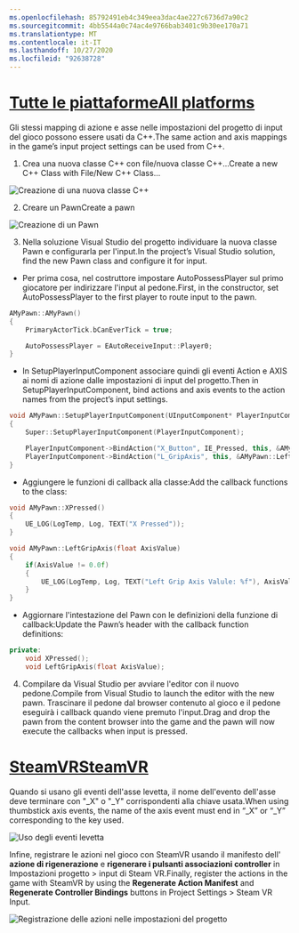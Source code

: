 ```yaml
---
ms.openlocfilehash: 85792491eb4c349eea3dac4ae227c6736d7a90c2
ms.sourcegitcommit: 4bb5544a0c74ac4e9766bab3401c9b30ee170a71
ms.translationtype: MT
ms.contentlocale: it-IT
ms.lasthandoff: 10/27/2020
ms.locfileid: "92638728"
---
```

# <a name="all-platforms"></a>[<span data-ttu-id="a8a11-101">Tutte le piattaforme</span><span class="sxs-lookup"><span data-stu-id="a8a11-101">All platforms</span></span>](#tab/all)

<span data-ttu-id="a8a11-102">Gli stessi mapping di azione e asse nelle impostazioni del progetto di input del gioco possono essere usati da C++.</span><span class="sxs-lookup"><span data-stu-id="a8a11-102">The same action and axis mappings in the game’s input project settings can be used from C++.</span></span>

1. <span data-ttu-id="a8a11-103">Crea una nuova classe C++ con file/nuova classe C++...</span><span class="sxs-lookup"><span data-stu-id="a8a11-103">Create a new C++ Class with File/New C++ Class...</span></span>

![Creazione di una nuova classe C++](../images/reverb-g2-img-11.png)

2. <span data-ttu-id="a8a11-105">Creare un Pawn</span><span class="sxs-lookup"><span data-stu-id="a8a11-105">Create a pawn</span></span>

![Creazione di un Pawn](../images/reverb-g2-img-12.png)

3. <span data-ttu-id="a8a11-107">Nella soluzione Visual Studio del progetto individuare la nuova classe Pawn e configurarla per l'input.</span><span class="sxs-lookup"><span data-stu-id="a8a11-107">In the project’s Visual Studio solution, find the new Pawn class and configure it for input.</span></span>
* <span data-ttu-id="a8a11-108">Per prima cosa, nel costruttore impostare AutoPossessPlayer sul primo giocatore per indirizzare l'input al pedone.</span><span class="sxs-lookup"><span data-stu-id="a8a11-108">First, in the constructor, set AutoPossessPlayer to the first player to route input to the pawn.</span></span>

```cpp
AMyPawn::AMyPawn()
{
    PrimaryActorTick.bCanEverTick = true;

    AutoPossessPlayer = EAutoReceiveInput::Player0;
}
```

* <span data-ttu-id="a8a11-109">In SetupPlayerInputComponent associare quindi gli eventi Action e AXIS ai nomi di azione dalle impostazioni di input del progetto.</span><span class="sxs-lookup"><span data-stu-id="a8a11-109">Then in SetupPlayerInputComponent, bind actions and axis events to the action names from the project’s input settings.</span></span>

```cpp
void AMyPawn::SetupPlayerInputComponent(UInputComponent* PlayerInputComponent)
{
    Super::SetupPlayerInputComponent(PlayerInputComponent);

    PlayerInputComponent->BindAction("X_Button", IE_Pressed, this, &AMyPawn::XPressed);
    PlayerInputComponent->BindAction("L_GripAxis", this, &AMyPawn::LeftGripAxis);
}
```

* <span data-ttu-id="a8a11-110">Aggiungere le funzioni di callback alla classe:</span><span class="sxs-lookup"><span data-stu-id="a8a11-110">Add the callback functions to the class:</span></span>

```cpp
void AMyPawn::XPressed()
{
    UE_LOG(LogTemp, Log, TEXT("X Pressed"));
}

void AMyPawn::LeftGripAxis(float AxisValue)
{
    if(AxisValue != 0.0f) 
    {
        UE_LOG(LogTemp, Log, TEXT("Left Grip Axis Valule: %f"), AxisValue);
    }
}
```

* <span data-ttu-id="a8a11-111">Aggiornare l'intestazione del Pawn con le definizioni della funzione di callback:</span><span class="sxs-lookup"><span data-stu-id="a8a11-111">Update the Pawn’s header with the callback function definitions:</span></span>

```cpp
private:
    void XPressed();
    void LeftGripAxis(float AxisValue);
```

4. <span data-ttu-id="a8a11-112">Compilare da Visual Studio per avviare l'editor con il nuovo pedone.</span><span class="sxs-lookup"><span data-stu-id="a8a11-112">Compile from Visual Studio to launch the editor with the new pawn.</span></span> <span data-ttu-id="a8a11-113">Trascinare il pedone dal browser contenuto al gioco e il pedone eseguirà i callback quando viene premuto l'input.</span><span class="sxs-lookup"><span data-stu-id="a8a11-113">Drag and drop the pawn from the content browser into the game and the pawn will now execute the callbacks when input is pressed.</span></span>

# <a name="steamvr"></a>[<span data-ttu-id="a8a11-114">SteamVR</span><span class="sxs-lookup"><span data-stu-id="a8a11-114">SteamVR</span></span>](#tab/steamvr)

<span data-ttu-id="a8a11-115">Quando si usano gli eventi dell'asse levetta, il nome dell'evento dell'asse deve terminare con "_X" o "_Y" corrispondenti alla chiave usata.</span><span class="sxs-lookup"><span data-stu-id="a8a11-115">When using thumbstick axis events, the name of the axis event must end in “_X” or “_Y” corresponding to the key used.</span></span>

![Uso degli eventi levetta](../images/reverb-g2-img-09.png)

<span data-ttu-id="a8a11-117">Infine, registrare le azioni nel gioco con SteamVR usando il manifesto dell' **azione di rigenerazione** e **rigenerare i pulsanti associazioni controller** in Impostazioni progetto > input di Steam VR.</span><span class="sxs-lookup"><span data-stu-id="a8a11-117">Finally, register the actions in the game with SteamVR by using the **Regenerate Action Manifest** and **Regenerate Controller Bindings** buttons in Project Settings > Steam VR Input.</span></span>

![Registrazione delle azioni nelle impostazioni del progetto](../images/reverb-g2-img-10.png)

